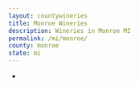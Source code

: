 ```yaml
---
layout: countywineries
title: Monroe Wineries
description: Wineries in Monroe MI
permalink: /mi/monroe/
county: monroe
state: mi
---
```

-
